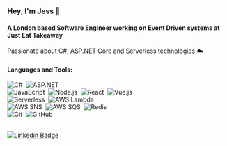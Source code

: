 ### Hey, I'm Jess 👋

#### A London based Software Engineer working on Event Driven systems at Just Eat Takeaway
Passionate about C#, ASP.NET Core and Serverless technologies ☁️ 

#### Languages and Tools:

![C#](https://img.shields.io/badge/c%23-C%23-blue)&nbsp;
![ASP.NET](https://img.shields.io/badge/ASP.NET-ASP.NET%20Core-lightblue)&nbsp;
<br/>
![JavaScript](https://img.shields.io/badge/JS-JavaScript-yellow?logo=javascript)&nbsp;
![Node.js](https://img.shields.io/badge/N-NodeJS-darkgreen?logo=node.js)&nbsp;
![React](https://img.shields.io/badge/R-React-lightblue?logo=react)&nbsp;
![Vue.js](https://img.shields.io/badge/V-Vue.js-lightgreen?logo=vuejs)&nbsp;
<br/>
![Serverless](https://img.shields.io/badge/S-Serverless-red?logo=serverless)&nbsp;
![AWS Lambda](https://img.shields.io/badge/aws-Lambda-orange)&nbsp;
<br/>
![AWS SNS](https://img.shields.io/badge/aws-SNS-lightpink)&nbsp;
![AWS SQS](https://img.shields.io/badge/aws-SQS-yellow)&nbsp;
![Redis](https://img.shields.io/badge/Elasticache-Redis-red?logo=redis)&nbsp;
<br/>
![Git](https://img.shields.io/badge/git-Git-grey?logo=git)&nbsp;
![GitHub](https://img.shields.io/badge/GH-GitHub-grey?logo=github&logoColor=white)&nbsp;

<br/>[![Linkedin Badge](https://img.shields.io/badge/-/in/jessicabarclay-ebedf0?style=flat-square&logo=linkedin&logoColor=white&labelColor=blue&link=https://www.linkedin.com/in/jessica-barclay-bab35b10b)](https://www.linkedin.com/in/jessica-barclay-bab35b10b)
